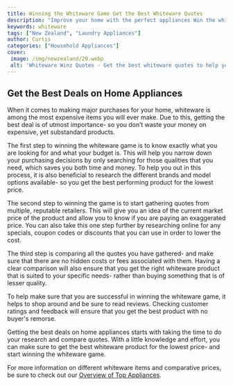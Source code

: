 ```yaml
---
title: Winning the Whiteware Game Get the Best Whiteware Quotes
description: "Improve your home with the perfect appliances Win the whiteware game and get the best quotes from the top suppliers to get the best value for your money"
keywords: whiteware
tags: ["New Zealand", "Laundry Appliances"]
author: Curtis
categories: ["Household Appliances"]
cover: 
 image: /img/newzealand/29.webp
 alt: 'Whiteware Winz Quotes - Get the best whiteware quotes to help you win the whiteware game'
---
```

## Get the Best Deals on Home Appliances 

When it comes to making major purchases for your home, whiteware is among the most expensive items you will ever make. Due to this, getting the best deal is of utmost importance- so you don’t waste your money on expensive, yet substandard products.

The first step to winning the whiteware game is to know exactly what you are looking for and what your budget is. This will help you narrow down your purchasing decisions by only searching for those qualities that you need, which saves you both time and money. To help you out in this process, it is also beneficial to research the different brands and model options available- so you get the best performing product for the lowest price. 

The second step to winning the game is to start gathering quotes from multiple, reputable retailers. This will give you an idea of the current market price of the product and allow you to know if you are paying an exaggerated price. You can also take this one step further by researching online for any specials, coupon codes or discounts that you can use in order to lower the cost.

The third step is comparing all the quotes you have gathered- and make sure that there are no hidden costs or fees associated with them. Having a clear comparison will also ensure that you get the right whiteware product that is suited to your specific needs- rather than buying something that is of lesser quality.

To help make sure that you are successful in winning the whiteware game, it helps to shop around and be sure to read reviews. Checking customer ratings and feedback will ensure that you get the best product with no buyer's remorse. 

Getting the best deals on home appliances starts with taking the time to do your research and compare quotes. With a little knowledge and effort, you can make sure to get the best whiteware product for the lowest price- and start winning the whiteware game. 

For more information on different whiteware items and comparative prices, be sure to check out our [Overview of Top Appliances](./pages/appliance-overview).
